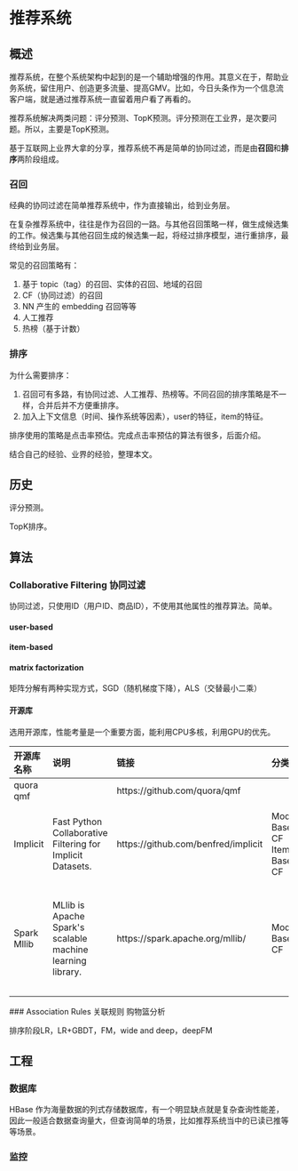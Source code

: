# 推荐系统

## 概述

推荐系统，在整个系统架构中起到的是一个辅助增强的作用。其意义在于，帮助业务系统，留住用户、创造更多流量、提高GMV。比如，今日头条作为一个信息流客户端，就是通过推荐系统一直留着用户看了再看的。

推荐系统解决两类问题：评分预测、TopK预测。评分预测在工业界，是次要问题。所以，主要是TopK预测。

基于互联网上业界大拿的分享，推荐系统不再是简单的协同过滤，而是由**召回**和**排序**两阶段组成。

### 召回

经典的协同过滤在简单推荐系统中，作为直接输出，给到业务层。

在复杂推荐系统中，往往是作为召回的一路。与其他召回策略一样，做生成候选集的工作。候选集与其他召回生成的候选集一起，将经过排序模型，进行重排序，最终给到业务层。

常见的召回策略有：

1. 基于 topic（tag）的召回、实体的召回、地域的召回
2. CF（协同过滤）的召回
3. NN 产生的 embedding 召回等等
4. 人工推荐
5. 热榜（基于计数）

### 排序

为什么需要排序：

1. 召回可有多路，有协同过滤、人工推荐、热榜等。不同召回的排序策略是不一样，合并后并不方便重排序。
2. 加入上下文信息（时间、操作系统等因素），user的特征，item的特征。

排序使用的策略是点击率预估。完成点击率预估的算法有很多，后面介绍。

结合自己的经验、业界的经验，整理本文。

## 历史

评分预测。

TopK排序。

## 算法

### Collaborative Filtering 协同过滤

协同过滤，只使用ID（用户ID、商品ID），不使用其他属性的推荐算法。简单。

#### user-based

#### item-based

#### matrix factorization

矩阵分解有两种实现方式，SGD（随机梯度下降），ALS（交替最小二乘）



#### 开源库

选用开源库，性能考量是一个重要方面，能利用CPU多核，利用GPU的优先。

<table>
  <thead>
    <tr>
      <th style="text-align:left">&#x5F00;&#x6E90;&#x5E93;&#x540D;&#x79F0;</th>
      <th style="text-align:left">&#x8BF4;&#x660E;</th>
      <th style="text-align:left">&#x94FE;&#x63A5;</th>
      <th style="text-align:left">&#x5206;&#x7C7B;</th>
      <th style="text-align:left">&#x4F18;&#x70B9;</th>
      <th style="text-align:left">&#x7F3A;&#x70B9;</th>
      <th style="text-align:left">&#x8BED;&#x8A00;</th>
      <th style="text-align:left">&#x5907;&#x6CE8;</th>
    </tr>
  </thead>
  <tbody>
    <tr>
      <td style="text-align:left">quora qmf</td>
      <td style="text-align:left"></td>
      <td style="text-align:left">https://github.com/quora/qmf</td>
      <td style="text-align:left"></td>
      <td style="text-align:left"></td>
      <td style="text-align:left"></td>
      <td style="text-align:left">C++</td>
      <td style="text-align:left"></td>
    </tr>
    <tr>
      <td style="text-align:left">Implicit</td>
      <td style="text-align:left">Fast Python Collaborative Filtering for Implicit Datasets.</td>
      <td style="text-align:left">https://github.com/benfred/implicit</td>
      <td style="text-align:left">Model-Based CF Item-Based CF</td>
      <td style="text-align:left">&#x5355;&#x673A;&#x591A;&#x6838;&#x3002;GPU&#x652F;&#x6301;&#x3002;</td>
      <td
      style="text-align:left"></td>
        <td style="text-align:left">C++/Python</td>
        <td style="text-align:left"></td>
    </tr>
    <tr>
      <td style="text-align:left">Spark Mllib</td>
      <td style="text-align:left">
        <p>MLlib is Apache Spark&apos;s scalable machine learning library.</p>
        <p></p>
      </td>
      <td style="text-align:left">https://spark.apache.org/mllib/</td>
      <td style="text-align:left">Model-Based CF</td>
      <td style="text-align:left">&#x5206;&#x5E03;&#x5F0F;&#xFF0C;&#x80FD;&#x5229;&#x7528;&#x591A;&#x6838;&#x591A;&#x673A;&#x3002;</td>
      <td
      style="text-align:left"></td>
        <td style="text-align:left">Python/Scala</td>
        <td style="text-align:left">
          <p>&#x4F7F;&#x7528;ALS&#x7B97;&#x6CD5;&#xFF0C;&#x652F;&#x6301;Implicit Feedback</p>
          <p>&#x5EFA;&#x8BAE;&#x751F;&#x4EA7;&#x4F7F;&#x7528;</p>
        </td>
    </tr>
    <tr>
      <td style="text-align:left"></td>
      <td style="text-align:left"></td>
      <td style="text-align:left"></td>
      <td style="text-align:left"></td>
      <td style="text-align:left"></td>
      <td style="text-align:left"></td>
      <td style="text-align:left"></td>
      <td style="text-align:left"></td>
    </tr>
  </tbody>
</table>### Association Rules 关联规则 购物篮分析



排序阶段LR，LR+GBDT，FM，wide and deep，deepFM

## 工程

### 数据库

HBase 作为海量数据的列式存储数据库，有一个明显缺点就是复杂查询性能差，因此一般适合数据查询量大，但查询简单的场景，比如推荐系统当中的已读已推等等场景。

### 监控



